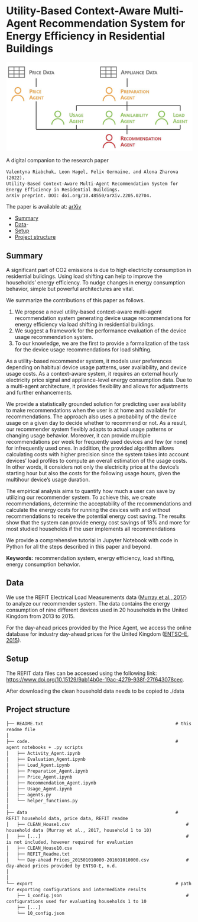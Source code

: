 # Utility-Based Context-Aware Multi-Agent Recommendation System for Energy Efficiency in Residential Buildings

![results](/agents.jpg)

A digital companion to the research paper 

```
Valentyna Riabchuk, Leon Hagel, Felix Germaine, and Alona Zharova (2022). 
Utility-Based Context-Aware Multi-Agent Recommendation System for Energy Efficiency in Residential Buildings. 
arXiv preprint. DOI: doi.org/10.48550/arXiv.2205.02704.
```
The paper is available at: [arXiv](https://doi.org/10.48550/arXiv.2205.02704)

- [Summary](#summary)
- [Data](#data)- 
- [Setup](#setup)
- [Project structure](#project-structure)

## Summary 

A significant part of CO2 emissions is due to high electricity consumption in residential buildings. Using load shifting can help to improve the households’ energy efficiency. To nudge changes in energy consumption behavior, simple but powerful architectures are vital. 

We summarize the contributions of this paper as follows. 
1. We propose a novel utility-based context-aware multi-agent recommendation system generating device usage recommendations for energy efficiency via load shifting in residential buildings. 
2. We suggest a framework for the performance evaluation of the device usage recommendation system. 
3. To our knowledge, we are the first to provide a formalization of the task for the device usage recommendations for load shifting.

As a utility-based recommender system, it models user preferences depending on habitual device usage patterns, user availability, and device usage costs. As a context-aware system, it requires an external hourly electricity price signal and appliance-level energy consumption data. Due to a multi-agent architecture, it provides flexibility and allows for adjustments and further enhancements. 

We provide a statistically grounded solution for predicting user availability to make recommendations when the user is at home and available for recommendations. The approach also uses a probability of the device usage on a given day to decide whether to recommend or not. As a result, our recommender system flexibly adapts to actual usage patterns or changing usage behavior. Moreover, it can provide multiple recommendations per week for frequently used devices and few (or none) for infrequently used ones. In addition, the provided algorithm allows calculating costs with higher precision since the system takes into account devices’ load profiles to compute an overall estimation of the usage costs. In other words, it considers not only the electricity price at the device’s starting hour but also the costs for the following usage hours, given the multihour device’s usage duration.

The empirical analysis aims to quantify how much a user can save by utilizing our recommender system. To achieve this, we create recommendations, determine the acceptability of the recommendations and calculate the energy costs for running the devices with and without recommendations to receive the potential energy cost saving. The results show that the system can provide energy cost savings of 18% and more for most studied households if the user implements all recommendations

We provide a comprehensive tutorial in Jupyter Notebook with code in Python for all the steps described in this paper and beyond.

**Keywords:** recommendation system, energy efficiency, load shifting, energy consumption behavior.

## Data

We use the REFIT Electrical Load Measurements data ([Murray et al., 2017](https://www.nature.com/articles/sdata2016122)) to analyze our recommender system. The data contains the energy consumption of nine different devices used in 20 households in the United Kingdom from 2013 to 2015. 

For the day-ahead prices provided by the Price Agent, we access the online database for industry day-ahead prices for the United Kingdom ([ENTSO-E, 2015](https://transparency.entsoe.eu/transmission-domain/r2/dayAheadPrices/show)). 

## Setup

The REFIT data files can be accessed using the following link: https://www.doi.org/10.15129/9ab14b0e-19ac-4279-938f-27f643078cec.

After downloading the clean household data needs to be copied to ./data

## Project structure
````
├── README.txt                                                  # this readme file
│
├── code.                                                       # agent notebooks + .py scripts
│   ├── Activity_Agent.ipynb
│   ├── Evaluation_Agent.ipynb
│   ├── Load_Agent.ipynb
│   ├── Preparation_Agent.ipynb
│   ├── Price_Agent.ipynb
│   ├── Recommendation_Agent.ipynb
│   ├── Usage_Agent.ipynb
│   ├── agents.py
│   └── helper_functions.py
│
├── data                                                        # REFIT household data, price data, REFIT readme
│   ├── CLEAN_House1.csv                                            # household data (Murray et al., 2017, household 1 to 10) 
│   ├── [...]                                                       # is not included, however required for evaluation
│   ├── CLEAN_House10.csv                                           
│   ├── REFIT_Readme.txt
│   └── Day-ahead Prices_201501010000-201601010000.csv              # day-ahead prices provided by ENTSO-E, n.d.
│
│
└── export                                                      # path for exporting configurations and intermediate results
    ├── 1_config.json                                               # configurations used for evaluating households 1 to 10
    ├── [...]
    └── 10_config.json
````
